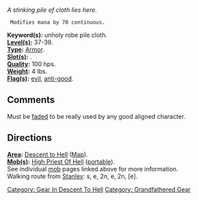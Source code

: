 *A stinking pile of cloth lies here.*

` Modifies mana by 70 continuous.`

**Keyword(s):** unholy robe pile cloth.  
**[Level(s)](Object_Level "wikilink"):** 37-39.  
**[Type](:Category:_Object_Types "wikilink"):**
[Armor](:Category:_Armor "wikilink").  
**[Slot(s)](Object_Slots "wikilink"):** <worn around body>.  
**[Quality](Object_Quality "wikilink"):** 100 hps.  
**[Weight](Object_Weight "wikilink"):** 4 lbs.  
**[Flag(s)](:Category:_Object_Flags "wikilink"):**
[evil](Evil_Flag "wikilink"), [anti-good](Anti-Good_Flag "wikilink").  

## Comments

Must be [faded](Fading "wikilink") to be really used by any good aligned
character.

## Directions

**[Area](:Category:_Areas "wikilink"):** [Descent to
Hell](:Category:_Descent_To_Hell "wikilink")
([Map](Descent_To_Hell_Map "wikilink")).  
**[Mob(s)](:Category:_Mobs "wikilink"):** [High Priest Of
Hell](High_Priest_Of_Hell "wikilink") ([portable](Portal "wikilink")).  
See individual [mob](:Category:_Mobs "wikilink") pages linked above for
more information.  
Walking route from [Stanley](Stanley "wikilink"): s, e, 2n, e, 2n,
\[e\].

[Category: Gear In Descent To
Hell](Category:_Gear_In_Descent_To_Hell "wikilink") [Category:
Grandfathered Gear](Category:_Grandfathered_Gear "wikilink")
